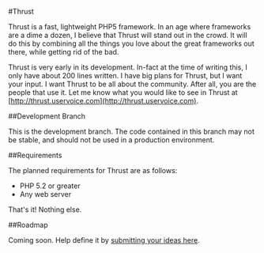 #Thrust

Thrust is a fast, lightweight PHP5 framework.  In an age where frameworks are a dime a dozen, I believe that Thrust will stand out in the crowd.  It will do this by combining all the things you love about the great frameworks out there, while getting rid of the bad.

Thrust is very early in its development.  In-fact at the time of writing this, I only have about 200 lines written.  I have big plans for Thrust, but I want your input.  I want Thrust to be all about the community.  After all, you are the people that use it.  Let me know what you would like to see in Thrust at [http://thrust.uservoice.com](http://thrust.uservoice.com).

##Development Branch

This is the development branch.  The code contained in this branch may not be stable, and should not be used in a production environment.

##Requirements

The planned requirements for Thrust are as follows:

* PHP 5.2 or greater
* Any web server

That's it! Nothing else.

##Roadmap

Coming soon.  Help define it by [submitting your ideas here](http://thrust.uservoice.com).